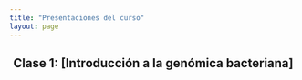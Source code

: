 ```yaml
---
title: "Presentaciones del curso"
layout: page
---
```


<html>
<article>
  <header><h2> Clase 1: [Introducción a la genómica bacteriana] </h2></header>
</article>
</html>
 


[Introducción a la genómica bacteriana]: chart.pdf
[jekyll-gh]:   https://github.com/jekyll/jekyll
[jekyll-talk]: https://talk.jekyllrb.com/

